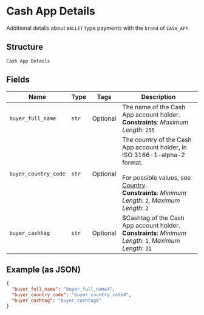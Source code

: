 
# Cash App Details

Additional details about `WALLET` type payments with the `brand` of `CASH_APP`.

## Structure

`Cash App Details`

## Fields

| Name | Type | Tags | Description |
|  --- | --- | --- | --- |
| `buyer_full_name` | `str` | Optional | The name of the Cash App account holder.<br>**Constraints**: *Maximum Length*: `255` |
| `buyer_country_code` | `str` | Optional | The country of the Cash App account holder, in ISO 3166-1-alpha-2 format.<br><br>For possible values, see [Country](entity:Country).<br>**Constraints**: *Minimum Length*: `2`, *Maximum Length*: `2` |
| `buyer_cashtag` | `str` | Optional | $Cashtag of the Cash App account holder.<br>**Constraints**: *Minimum Length*: `1`, *Maximum Length*: `21` |

## Example (as JSON)

```json
{
  "buyer_full_name": "buyer_full_name4",
  "buyer_country_code": "buyer_country_code4",
  "buyer_cashtag": "buyer_cashtag6"
}
```

